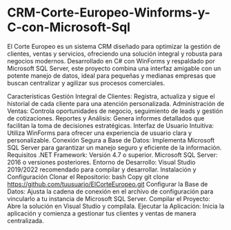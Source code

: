 # CRM-Corte-Europeo-Winforms-y-C-con-Microsoft-Sql
El Corte Europeo es un sistema CRM diseñado para optimizar la gestión de clientes, ventas y servicios, ofreciendo una solución integral y robusta para negocios modernos. Desarrollado en C# con WinForms y respaldado por Microsoft SQL Server, este proyecto combina una interfaz amigable con un potente manejo de datos, ideal para pequeñas y medianas empresas que buscan centralizar y agilizar sus procesos comerciales.

Características
Gestión Integral de Clientes: Registra, actualiza y sigue el historial de cada cliente para una atención personalizada.
Administración de Ventas: Controla oportunidades de negocio, seguimiento de leads y gestión de cotizaciones.
Reportes y Análisis: Genera informes detallados que facilitan la toma de decisiones estratégicas.
Interfaz de Usuario Intuitiva: Utiliza WinForms para ofrecer una experiencia de usuario clara y personalizable.
Conexión Segura a Base de Datos: Implementa Microsoft SQL Server para garantizar un manejo seguro y eficiente de la información.
Requisitos
.NET Framework: Versión 4.7 o superior.
Microsoft SQL Server: 2016 o versiones posteriores.
Entorno de Desarrollo: Visual Studio 2019/2022 recomendado para compilar y desarrollar.
Instalación y Configuración
Clonar el Repositorio:
bash
Copy
git clone https://github.com/tuusuario/ElCorteEuropeo.git
Configurar la Base de Datos:
Ajusta la cadena de conexión en el archivo de configuración para vincularlo a tu instancia de Microsoft SQL Server.
Compilar el Proyecto:
Abre la solución en Visual Studio y compílala.
Ejecutar la Aplicación:
Inicia la aplicación y comienza a gestionar tus clientes y ventas de manera centralizada.
